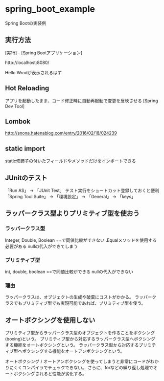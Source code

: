 # spring_boot_example
Spring Bootの実装例

## 実行方法

[実行] - [Spring Bootアプリケーション]

http://localhost:8080/

Hello Wrodが表示されるはず

## Hot Reloading

アプリを起動したまま、コード修正時に自動再起動で変更を反映させる
[Spring Dev Tool]

## Lombok

http://snona.hatenablog.com/entry/2016/02/18/024239


## static import

static修飾子の付いたフィールドやメソッドだけをインポートできる

## JUnitのテスト

「Run AS」 -> 「JUnit Test」
テスト実行をショートカット登録しておくと便利
「Spring Tool Suite」 -> 「環境設定」 -> 「General」 -> 「keys」

## ラッパークラス型よりプリミティブ型を使おう

### ラッパークラス型

Integer, Double, Boolean
==で同値比較ができない
.Equalメソッドを使用する必要がある
nullの代入ができてしまう

### プリミティブ型

int, double, boolean
==で同値比較ができる
nullの代入ができない

### 理由

ラッパークラスは、オブジェクトの生成や破棄にコストがかかる。
ラッパークラスでもプリミティブ型でも実現可能であれば、プリミティブ型を使う。

## オートボクシングを使用しない

プリミティブ型からラッパークラス型のオブジェクトを作ることをボクシング(boxing)という。
プリミティブ型から対応するラッパークラス型へボクシングする機能をオートボクシングという。
ラッパークラス型から対応するプリミティブ型へボクシングする機能をオートアンボクシングという。

オートボクシング / オートアンボクシングを使ってしまうと非常にコードがわかりにくくコンパイラでチェックできない。
さらに、forなどの繰り返し処理でオートボクシングされると性能が劣化する。


